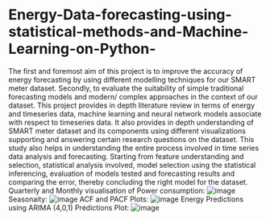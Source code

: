# Energy-Data-forecasting-using-statistical-methods-and-Machine-Learning-on-Python-
The first and foremost aim of this project is to improve the accuracy of energy forecasting by using different modelling techniques for our SMART meter dataset.
Secondly, to evaluate the suitability of simple traditional forecasting models and modern/ complex approaches in the context of our dataset. 
This project provides in depth literature review in terms of energy and timeseries data, machine learning and neural network models associate with respect to timeseries data.
It also provides in depth understanding of SMART meter dataset and its components using different visualizations supporting and answering certain research questions on the dataset. 
This study also helps in understanding the entire process involved in time series data analysis and forecasting. Starting from feature understanding and selection, statistical analysis involved, model selection using the statistical inferencing, evaluation of models tested and forecasting results and comparing the error, thereby concluding the right model for the dataset.
Quarterly and Monthly visualisation of Power consumption:
![image](https://github.com/BhargaviKalaparty/Energy-Data-forecasting-using-statistical-methods-and-Machine-Learning-on-Python-/assets/149389777/c971275f-67e8-41b1-a095-a249fd6a92b2)
Seasonaity:
![image](https://github.com/BhargaviKalaparty/Energy-Data-forecasting-using-statistical-methods-and-Machine-Learning-on-Python-/assets/149389777/677da8db-426e-43ea-a6c0-4a41ab88647a)
ACF and PACF Plots: 
![image](https://github.com/BhargaviKalaparty/Energy-Data-forecasting-using-statistical-methods-and-Machine-Learning-on-Python-/assets/149389777/e9194084-7bf0-407b-9170-12e6c3a2c0c8)
Energy Predictions using ARIMA (4,0,1) Prédictions Plot:
![image](https://github.com/BhargaviKalaparty/Energy-Data-forecasting-using-statistical-methods-and-Machine-Learning-on-Python-/assets/149389777/ccf26ee7-d33b-4eac-b554-e9ba99117baa)
